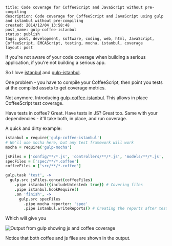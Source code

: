 ```
title: Code coverage for CoffeeScript and JavaScript without pre-compiling
description: Code coverage for CoffeeScript and JavaScript using gulp and istanbul without pre-compiling
created: 2014/12/04 13:58:48
post_name: gulp-coffee-istanbul
status: publish
tags: post, development, software, coding, web, html, JavaScript, CoffeeScript, EMCAScript, testing, mocha, istanbul, coverage
layout: post
```

If you're not aware of your code coverage when building a serious application, if you're not building a serious app.

So I love [istanbul](https://github.com/gotwarlost/istanbul) and [gulp-istanbul](https://github.com/SBoudrias/gulp-istanbul).

One problem - you have to compile your CoffeeScript, then point you tests at the compiled assets to get coverage metrics.

Not anymore. Introducing [gulp-coffee-istanbul](https://github.com/duereg/gulp-coffee-istanbul). This allows in place CoffeeScript test coverage.

Have tests in coffee? Great. Have tests in JS? Great too. Same with your dependencies - it'll take both, in place, and run coverage.

A quick and dirty example:

```coffee
istanbul = require('gulp-coffee-istanbul')
# We'll use mocha here, but any test framework will work
mocha = require('gulp-mocha')

jsFiles = ['config/**/*.js', 'controllers/**/*.js', 'models/**/*.js', 'app.js']
specFiles = ['spec/**/*.coffee']
coffeeFiles = ['src/**/*.coffee']

gulp.task 'test', ->
  gulp.src jsFiles.concat(coffeeFiles)
    .pipe istanbul({includeUntested: true}) # Covering files
    .pipe istanbul.hookRequire()
    .on 'finish', ->
      gulp.src specFiles
        .pipe mocha reporter: 'spec'
        .pipe istanbul.writeReports() # Creating the reports after tests run
```

Which will give you

![Output from gulp showing js and coffee coverage](/images/posts/coffee-istanbul.png)

Notice that both coffee and js files are shown in the output.

